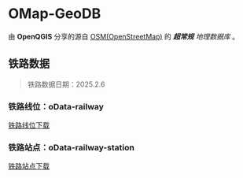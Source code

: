 # OMap-GeoDB
由 **OpenQGIS** 分享的源自 [OSM(OpenStreetMap)](https://www.openstreetmap.org/) 的 ***超常规** 地理数据库* 。

## 铁路数据
> 铁路数据日期：2025.2.6
### 铁路线位：oData-railway
[铁路线位下载](https://github.com/OpenQGIS/OMap-GeoDB/tree/main/oData-railway)
### 铁路站点：oData-railway-station
[铁路站点下载](https://github.com/OpenQGIS/OMap-GeoDB/tree/main/oData-railway-station)
